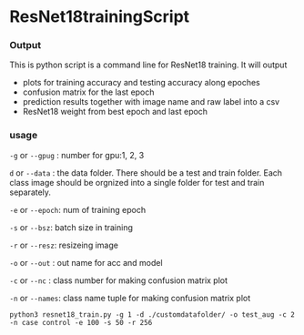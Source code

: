# ResNet18trainingScript

### Output
This is python script is a command line for ResNet18 training. It will output 
- plots for training accuracy and testing accuracy along epoches
- confusion matrix for the last epoch
- prediction results together with image name and raw label into a csv
- ResNet18 weight from best epoch and last epoch

### usage
`-g` or `--gpug` : number for gpu:1, 2, 3

`d`  or `--data` : the data folder. There should be a test and train folder. Each class image should be orgnized into a single folder for test and train separately.

`-e` or `--epoch`: num of training epoch

`-s` or `--bsz`: batch size in training

`-r` or `--resz`: resizeing image

`-o` or `--out` : out name for acc and model

`-c` or `--nc` : class number for making confusion matrix plot

`-n` or `--names`: class name tuple for making confusion matrix plot


```
python3 resnet18_train.py -g 1 -d ./customdatafolder/ -o test_aug -c 2 -n case control -e 100 -s 50 -r 256

```

